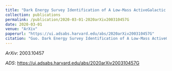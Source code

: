 ```yaml
---
title: "Dark Energy Survey Identification of A Low-Mass ActiveGalactic Nucleus at Redshift 0.823 from Optical Variability"
collection: publications
permalink: /publication/2020-03-01-2020arXiv200310457G
date: 2020-03-01
venue: "ArXiv"
paperurl: "https://ui.adsabs.harvard.edu/abs/2020arXiv200310457G"
citation: "Guo. Dark Energy Survey Identification of A Low-Mass ActiveGalactic Nucleus at Redshift 0.823 from Optical Variability. ArXiv, :, Mar 2020"
---
```


*ArXiv*: 2003.10457

*ADS*: https://ui.adsabs.harvard.edu/abs/2020arXiv200310457G
